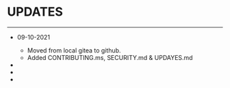 # UPDATES

---

- 09-10-2021 
  - Moved from local gitea to github. 
  - Added CONTRIBUTING.ms, SECURITY.md & UPDAYES.md

- 
-
-
